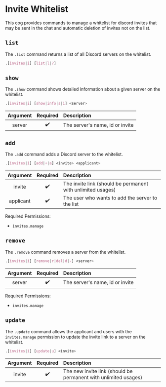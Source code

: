 # Invite Whitelist

This cog provides commands to manage a whitelist for discord invites that may be sent in the chat and automatic deletion of invites not on the list.

## `list`
The `.list` command returns a list of all Discord servers on the whitelist.

```css
.[invites|i] [list|l|?]
```


## `show`
The `.show` command shows detailed information about a given server on the whitelist.

```css
.[invites|i] [show|info|s|i] <server>
```

|Argument|Required|Description|
|:------:|:------:|:----------|
|server|:heavy_check_mark:|The server's name, id or invite|


## `add`
The `.add` command adds a Discord server to the whitelist.

```css
.[invites|i] [add|+|a] <invite> <applicant>
```

|Argument|Required|Description|
|:------:|:------:|:----------|
|invite|:heavy_check_mark:|The invite link (should be permanent with unlimited usages)|
|applicant|:heavy_check_mark:|The user who wants to add the server to the list|

Required Permissions:

- `invites.manage`


## `remove`
The `.remove` command removes a server from the whitelist.

```css
.[invites|i] [remove|r|del|d|-] <server>
```

|Argument|Required|Description|
|:------:|:------:|:----------|
|server|:heavy_check_mark:|The server's name, id or invite|

Required Permissions:

- `invites.manage`


## `update`
The `.update` command allows the applicant and users with the `invites.manage` permission to update the invite link to a server on the whitelist.

```css
.[invites|i] [update|u] <invite>
```

|Argument|Required|Description|
|:------:|:------:|:----------|
|invite|:heavy_check_mark:|The new invite link (should be permanent with unlimited usages)|
